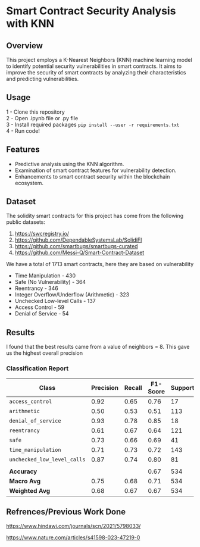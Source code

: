 # Smart Contract Security Analysis with KNN

## Overview

This project employs a K-Nearest Neighbors (KNN) machine learning model to identify potential security vulnerabilities in smart contracts. It aims to improve the security of smart contracts by analyzing their characteristics and predicting vulnerabilities.

## Usage
1 - Clone this repository \
2 - Open .ipynb file or .py file\
3 - Install required packages `pip install --user -r requirements.txt`\
4 - Run code!



## Features

- Predictive analysis using the KNN algorithm.
- Examination of smart contract features for vulnerability detection.
- Enhancements to smart contract security within the blockchain ecosystem.

## Dataset
The solidity smart contracts for this project has come from the following public datasets:
1. https://swcregistry.io/
2. https://github.com/DependableSystemsLab/SolidiFI
3. https://github.com/smartbugs/smartbugs-curated
4. https://github.com/Messi-Q/Smart-Contract-Dataset

We have a total of 1713 smart contracts, here they are based on vulnerability
* Time Manipulation - 430
* Safe (No Vulnerability) - 364
* Reentrancy - 346
* Integer Overflow/Underflow (Arithmetic) - 323
* Unchecked Low-level Calls - 137
* Access Control - 59
* Denial of Service - 54

## Results

I found that the best results came from a value of neighbors = 8. This gave us the highest overall precision


### Classification Report

| Class                      | Precision | Recall | F1-Score | Support |
|----------------------------|-----------|--------|----------|---------|
| `access_control`           | 0.92      | 0.65   | 0.76     | 17      |
| `arithmetic`               | 0.50      | 0.53   | 0.51     | 113     |
| `denial_of_service`        | 0.93      | 0.78   | 0.85     | 18      |
| `reentrancy`               | 0.61      | 0.67   | 0.64     | 121     |
| `safe`                     | 0.73      | 0.66   | 0.69     | 41      |
| `time_manipulation`        | 0.71      | 0.73   | 0.72     | 143     |
| `unchecked_low_level_calls`| 0.87      | 0.74   | 0.80     | 81      |
|                            |           |        |          |         |
| **Accuracy**               |           |        | 0.67     | 534     |
| **Macro Avg**              | 0.75      | 0.68   | 0.71     | 534     |
| **Weighted Avg**           | 0.68      | 0.67   | 0.67     | 534     |



## Refrences/Previous Work Done
https://www.hindawi.com/journals/scn/2021/5798033/

https://www.nature.com/articles/s41598-023-47219-0


